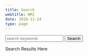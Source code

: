 ```yaml
---
title: Search
webtitle: WMI
date: 2018-11-24
type: page
---
```


<form action="/p/search.html" method="GET">
  <input type="text" placeholder="search keywords" name="q" />
  <button type="submit" class="btn-sm">Search</button>
</form>
<style>
  #___gcse_0 * {
    background-color: ivory;
    color: teal;
  }
</style>
<div>
  <!--
search ads *.webmanajemen.com
<script async src="https://cse.google.com/cse.js?cx=0e11f01d3a7759942"></script>
<div class="gcse-search"></div>
-->
  <script>
    (function () {
      //var cx = 'partner-pub-7975270895217217:5914050470';
      // adsense, cse
      var cxs = { ads: "0e11f01d3a7759942", cse: "bdcdd8d729cb6b0dd" };
      var cx = cxs.ads;
      var gcse = document.createElement("script");
      gcse.type = "text/javascript";
      gcse.async = true;
      gcse.src = "https://cse.google.com/cse.js?cx=" + cx;
      var s = document.getElementsByTagName("script")[0];
      s.parentNode.insertBefore(gcse, s);
    })();
  </script>
  <gcse:searchresults-only class="gcse-searchresults-only gcse-searchresults">
    Search Results Here
  </gcse:searchresults-only>
</div>
<div class="clear"></div>
<div>
  <script
    async
    src="https://pagead2.googlesyndication.com/pagead/js/adsbygoogle.js"
  ></script>
  <ins
    class="adsbygoogle"
    style="display: block"
    data-ad-format="autorelaxed"
    data-ad-client="ca-pub-1165447249910969"
    data-ad-slot="6376402862"
  ></ins>
  <script>
    (adsbygoogle = window.adsbygoogle || []).push({});
  </script>
</div>
